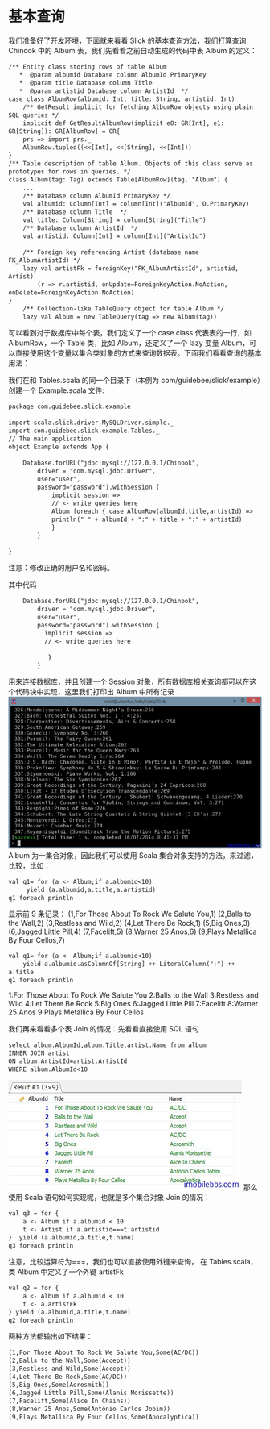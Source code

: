 # 基本查询  
我们准备好了开发环境，下面就来看看 Slick 的基本查询方法，我们打算查询 Chinook 中的 Album 表，我们先看看之前自动生成的代码中表 Album 的定义：
```
/** Entity class storing rows of table Album
   *  @param albumid Database column AlbumId PrimaryKey
   *  @param title Database column Title
   *  @param artistid Database column ArtistId  */
case class AlbumRow(albumid: Int, title: String, artistid: Int)
    /** GetResult implicit for fetching AlbumRow objects using plain SQL queries */
    implicit def GetResultAlbumRow(implicit e0: GR[Int], e1: GR[String]): GR[AlbumRow] = GR{
    prs => import prs._
    AlbumRow.tupled((<<[Int], <<[String], <<[Int]))
}
/** Table description of table Album. Objects of this class serve as prototypes for rows in queries. */
class Album(tag: Tag) extends Table[AlbumRow](tag, "Album") {
    ...
    /** Database column AlbumId PrimaryKey */
    val albumid: Column[Int] = column[Int]("AlbumId", O.PrimaryKey)
    /** Database column Title  */
    val title: Column[String] = column[String]("Title")
    /** Database column ArtistId  */
    val artistid: Column[Int] = column[Int]("ArtistId")

    /** Foreign key referencing Artist (database name FK_AlbumArtistId) */
    lazy val artistFk = foreignKey("FK_AlbumArtistId", artistid, Artist)
		(r => r.artistid, onUpdate=ForeignKeyAction.NoAction, onDelete=ForeignKeyAction.NoAction)
}
    /** Collection-like TableQuery object for table Album */
    lazy val Album = new TableQuery(tag => new Album(tag))
```
可以看到对于数据库中每个表，我们定义了一个 case class 代表表的一行，如 AlbumRow，一个 Table 类，比如 Album，还定义了一个 lazy 变量 Album，可以直接使用这个变量以集合类对象的方式来查询数据表。下面我们看看查询的基本用法：

我们在和 Tables.scala 的同一个目录下（本例为 com/guidebee/slick/example）创建一个 Example.scala 文件:
```
package com.guidebee.slick.example

import scala.slick.driver.MySQLDriver.simple._
import com.guidebee.slick.example.Tables._
// The main application
object Example extends App {

    Database.forURL("jdbc:mysql://127.0.0.1/Chinook",
        driver = "com.mysql.jdbc.Driver",
        user="user",
        password="password").withSession {
            implicit session =>
            // <- write queries here
            Album foreach { case AlbumRow(albumId,title,artistId) =>
            println(" " + albumId + ":" + title + ":" + artistId)
            }
        }

}
```
注意：修改正确的用户名和密码。

其中代码
```
    Database.forURL("jdbc:mysql://127.0.0.1/Chinook",
        driver = "com.mysql.jdbc.Driver",
        user="user",
        password="password").withSession {
          implicit session =>
          // <- write queries here
           
           }
        }
```
用来连接数据库，并且创建一个 Session 对象，所有数据库相关查询都可以在这个代码块中实现，这里我们打印出 Album 中所有记录：
![图片](images/20140716001.png)
Album 为一集合对象，因此我们可以使用 Scala 集合对象支持的方法，来过滤，比较，比如：
```
val q1= for (a <- Album;if a.albumid<10)
     yield (a.albumid,a.title,a.artistid)
q1 foreach println
```
显示前 9 条记录：
(1,For Those About To Rock We Salute You,1)
(2,Balls to the Wall,2)
(3,Restless and Wild,2)
(4,Let There Be Rock,1)
(5,Big Ones,3)
(6,Jagged Little Pill,4)
(7,Facelift,5)
(8,Warner 25 Anos,6)
(9,Plays Metallica By Four Cellos,7)

```
val q1= for (a <- Album;if a.albumid<10)
    yield a.albumid.asColumnOf[String] ++ LiteralColumn(":") ++ a.title
q1 foreach println
```
1:For Those About To Rock We Salute You
2:Balls to the Wall
3:Restless and Wild
4:Let There Be Rock
5:Big Ones
6:Jagged Little Pill
7:Facelift
8:Warner 25 Anos
9:Plays Metallica By Four Cellos

我们再来看看多个表 Join 的情况：先看看直接使用 SQL 语句
```
select album.AlbumId,album.Title,artist.Name from album
INNER JOIN artist 
ON album.ArtistId=artist.ArtistId
WHERE album.AlbumId<10
```
![图片](images/20140716002.png)
那么使用 Scala 语句如何实现呢，也就是多个集合对象 Join 的情况：
```
val q3 = for {
	a <- Album if a.albumid < 10
	t <- Artist if a.artistid===t.artistid 
}  yield (a.albumid,a.title,t.name)
q3 foreach println
```
注意，比较运算符为===，我们也可以直接使用外键来查询，
在 Tables.scala，类 Album 中定义了一个外键 artistFk
```
val q2 = for {
	a <- Album if a.albumid < 10
	t <- a.artistFk
} yield (a.albumid,a.title,t.name)
q2 foreach println
```
两种方法都输出如下结果：

```
(1,For Those About To Rock We Salute You,Some(AC/DC))
(2,Balls to the Wall,Some(Accept))
(3,Restless and Wild,Some(Accept))
(4,Let There Be Rock,Some(AC/DC))
(5,Big Ones,Some(Aerosmith))
(6,Jagged Little Pill,Some(Alanis Morissette))
(7,Facelift,Some(Alice In Chains))
(8,Warner 25 Anos,Some(Antônio Carlos Jobim))
(9,Plays Metallica By Four Cellos,Some(Apocalyptica))
```